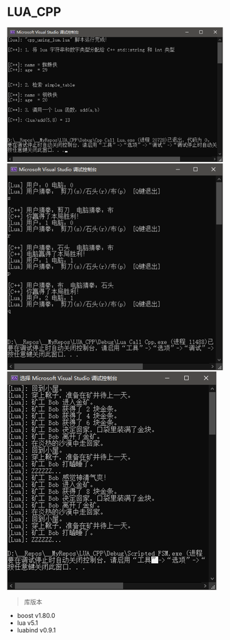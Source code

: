 # LUA_CPP  

![image](Images/Snipaste_2022-09-28_22-47-48.png)  
![image](Images/Snipaste_2022-09-28_22-58-29.png)  
![image](Images/Snipaste_2022-09-28_23-19-36.png)  

> 库版本  
- boost v1.80.0
- lua v5.1  
- luabind v0.9.1  
 
